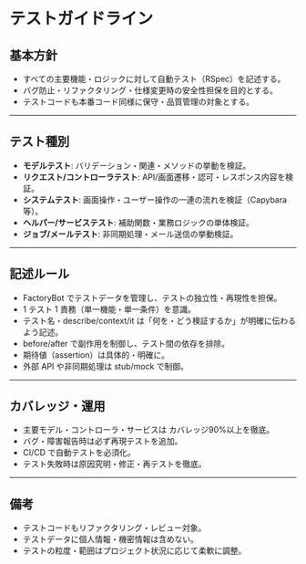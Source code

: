 # テストガイドライン

## 基本方針

- すべての主要機能・ロジックに対して自動テスト（RSpec）を記述する。
- バグ防止・リファクタリング・仕様変更時の安全性担保を目的とする。
- テストコードも本番コード同様に保守・品質管理の対象とする。

---

## テスト種別

- **モデルテスト**: バリデーション・関連・メソッドの挙動を検証。
- **リクエスト/コントローラテスト**: API/画面遷移・認可・レスポンス内容を検証。
- **システムテスト**: 画面操作・ユーザー操作の一連の流れを検証（Capybara 等）。
- **ヘルパー/サービステスト**: 補助関数・業務ロジックの単体検証。
- **ジョブ/メールテスト**: 非同期処理・メール送信の挙動検証。

---

## 記述ルール

- FactoryBot でテストデータを管理し、テストの独立性・再現性を担保。
- 1 テスト 1 責務（単一機能・単一条件）を意識。
- テスト名・describe/context/it は「何を・どう検証するか」が明確に伝わるよう記述。
- before/after で副作用を制御し、テスト間の依存を排除。
- 期待値（assertion）は具体的・明確に。
- 外部 API や非同期処理は stub/mock で制御。

---

## カバレッジ・運用

- 主要モデル・コントローラ・サービスは カバレッジ90%以上を徹底。
- バグ・障害報告時は必ず再現テストを追加。
- CI/CD で自動テストを必須化。
- テスト失敗時は原因究明・修正・再テストを徹底。

---

## 備考

- テストコードもリファクタリング・レビュー対象。
- テストデータに個人情報・機密情報は含めない。
- テストの粒度・範囲はプロジェクト状況に応じて柔軟に調整。
